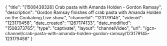 {
    "title": "[1508438326] Crab pasta with Amanda Holden - Gordon Ramsay",
    "description": "Gordon Ramsay finishes off crab pasta with Amanda Holden on the Cookalong Live show.",
    "channelid": "123179145",
    "videoid": "123179458",
    "date_created": "1267174133",
    "date_modified": "1508373765",
    "type": "captivate",
    "layout": "channelVideo",
    "url": "\/gcn-channel\/crab-pasta-with-amanda-holden-gordon-ramsay\/123179145-123179458"
}